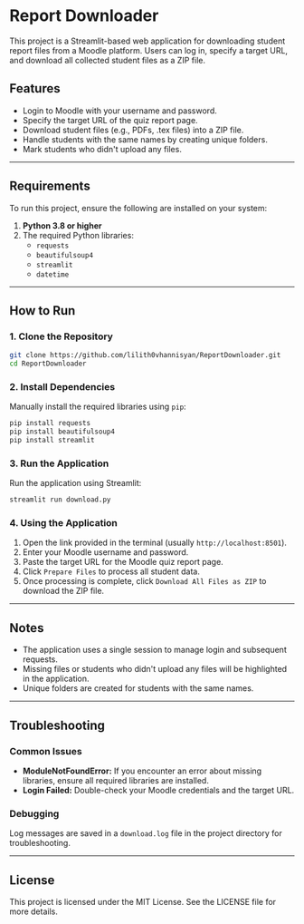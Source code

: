 # Report Downloader

This project is a Streamlit-based web application for downloading student report files from a Moodle platform. Users can log in, specify a target URL, and download all collected student files as a ZIP file.

## Features
- Login to Moodle with your username and password.
- Specify the target URL of the quiz report page.
- Download student files (e.g., PDFs, .tex files) into a ZIP file.
- Handle students with the same names by creating unique folders.
- Mark students who didn't upload any files.

---

## Requirements
To run this project, ensure the following are installed on your system:

1. **Python 3.8 or higher**
2. The required Python libraries:
   - `requests`
   - `beautifulsoup4`
   - `streamlit`
   - `datetime`

---

## How to Run

### 1. Clone the Repository
```bash
git clone https://github.com/lilith0vhannisyan/ReportDownloader.git
cd ReportDownloader
```

### 2. Install Dependencies
Manually install the required libraries using `pip`:

```bash
pip install requests
pip install beautifulsoup4
pip install streamlit
```

### 3. Run the Application
Run the application using Streamlit:

```bash
streamlit run download.py
```

### 4. Using the Application
1. Open the link provided in the terminal (usually `http://localhost:8501`).
2. Enter your Moodle username and password.
3. Paste the target URL for the Moodle quiz report page.
4. Click `Prepare Files` to process all student data.
5. Once processing is complete, click `Download All Files as ZIP` to download the ZIP file.

---

## Notes
- The application uses a single session to manage login and subsequent requests.
- Missing files or students who didn't upload any files will be highlighted in the application.
- Unique folders are created for students with the same names.

---

## Troubleshooting
### Common Issues
- **ModuleNotFoundError:** If you encounter an error about missing libraries, ensure all required libraries are installed.
- **Login Failed:** Double-check your Moodle credentials and the target URL.

### Debugging
Log messages are saved in a `download.log` file in the project directory for troubleshooting.

---

## License
This project is licensed under the MIT License. See the LICENSE file for more details.
